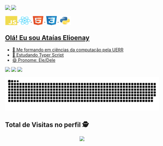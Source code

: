 <div>
  <a href="https://github.com/elioenay99">
  <img height="180em" src="https://github-readme-stats.vercel.app/api?username=elioenay99&show_icons=true&theme=dark&include_all_commits=true&count_private=true"/>
  <img height="180em" src="https://github-readme-stats.vercel.app/api/top-langs/?username=elioenay99&layout=compact&langs_count=7&theme=dark"/>
</div>

  
  <div style="display: inline_block"><br>
  <img align="center" alt="Elioenay-Js" height="30" width="40" src="https://raw.githubusercontent.com/devicons/devicon/master/icons/javascript/javascript-plain.svg">
  <img align="center" alt="Elioenay-React" height="30" width="40" src="https://raw.githubusercontent.com/devicons/devicon/master/icons/react/react-original.svg">
  <img align="center" alt="Elioenay-HTML" height="30" width="40" src="https://raw.githubusercontent.com/devicons/devicon/master/icons/html5/html5-original.svg">
  <img align="center" alt="Elioenay-CSS" height="30" width="40" src="https://raw.githubusercontent.com/devicons/devicon/master/icons/css3/css3-original.svg">
  <img align="center" alt="Elioenay-Python" height="30" width="40" src="https://raw.githubusercontent.com/devicons/devicon/master/icons/python/python-original.svg">

</div>
  
## Olá! Eu sou Ataías Elioenay
- 🔭 Me formando em ciências da computação pela UERR
- 🌱 Estudando Typer Script
- 😄 Pronome: Ele/Dele
 
<div> 
  <a href="https://www.instagram.com/ataiaselioenay/" target="_blank"><img src="https://img.shields.io/badge/-Instagram-%23E4405F?style=for-the-badge&logo=instagram&logoColor=white" target="_blank"></a>
  <a href = "mailto:elioenay99@gmail.com"><img src="https://img.shields.io/badge/-Gmail-%23333?style=for-the-badge&logo=gmail&logoColor=white" target="_blank"></a>
  <a href="https://www.linkedin.com/in/ataias-elioenay-55144121a/" target="_blank"><img src="https://img.shields.io/badge/-LinkedIn-%230077B5?style=for-the-badge&logo=linkedin&logoColor=white" target="_blank"></a> 
 
 ![Snake animation](https://github.com/elioenay99/elioenay99/blob/output/github-contribution-grid-snake.svg)
 
</div>
</p>

<p align="center"> 

 ## Total de Visitas no perfil :detective: <br>
 <p align="center"> 
   <img alingn="center" src="https://profile-counter.glitch.me/elioenay99/count.svg" />
 </p>

</p>
